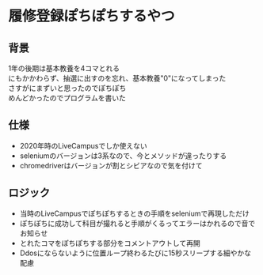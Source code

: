 # 履修登録ぽちぽちするやつ
## 背景
1年の後期は基本教養を4コマとれる  
にもかかわらず、抽選に出すのを忘れ、基本教養"0"になってしまった  
さすがにまずいと思ったのでぽちぽち  
めんどかったのでプログラムを書いた

## 仕様
- 2020年時のLiveCampusでしか使えない
- seleniumのバージョンは3系なので、今とメソッドが違ったりする
- chromedriverはバージョンが割とシビアなので気を付けて

## ロジック
- 当時のLiveCampusでぽちぽちするときの手順をseleniumで再現しただけ
- ぽちぽちに成功して科目が撮れると手順がくるってエラーはかれるので音でお知らせ
- とれたコマをぽちぽちする部分をコメントアウトして再開
- Ddosにならないように位置ループ終わるたびに15秒スリープする細やかな配慮